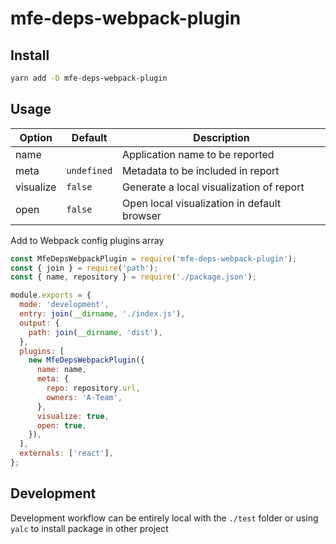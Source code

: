 # mfe-deps-webpack-plugin

## Install

```sh
yarn add -D mfe-deps-webpack-plugin
```

## Usage

| Option    | Default     | Description                                 |
| --------- | ----------- | ------------------------------------------- |
| name      |             | Application name to be reported             |
| meta      | `undefined` | Metadata to be included in report           |
| visualize | `false`     | Generate a local visualization of report    |
| open      | `false`     | Open local visualization in default browser |

Add to Webpack config plugins array

```js
const MfeDepsWebpackPlugin = require('mfe-deps-webpack-plugin');
const { join } = require('path');
const { name, repository } = require('./package.json');

module.exports = {
  mode: 'development',
  entry: join(__dirname, './index.js'),
  output: {
    path: join(__dirname, 'dist'),
  },
  plugins: [
    new MfeDepsWebpackPlugin({
      name: name,
      meta: {
        repo: repository.url,
        owners: 'A-Team',
      },
      visualize: true,
      open: true,
    }),
  ],
  externals: ['react'],
};
```

## Development

Development workflow can be entirely local with the `./test` folder or using `yalc` to install package in other project